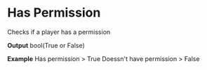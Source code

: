 # Has Permission

Checks if a player has a permission
<br>

**Output**
bool(True or False)
<br>

**Example**
Has permission > True
Doessn't have permission > False